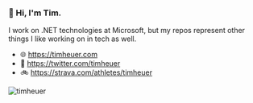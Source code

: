 ### 👋 Hi, I'm Tim.

I work on .NET technologies at Microsoft, but my repos represent other things I like working on in tech as well.

- 🌐 https://timheuer.com
- 🐤 https://twitter.com/timheuer
- 🚲 https://strava.com/athletes/timheuer
<img align="center" src="https://github-readme-stats.vercel.app/api?username=timheuer&show_icons=true&hide_border=true&custom_title=Tim%27s%20Stats" alt="timheuer" />
<!--
<img align="left" src="https://github-readme-stats.vercel.app/api/top-langs/?username=timheuer&layout=compact&hide=html" alt="timheuer" />
-->
